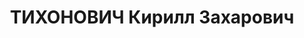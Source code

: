 ---
title: ТИХОНОВИЧ Кирилл Захарович
description: "1884 р., с. Пристроми Переяслав-Хмельницького р-ну Київської обл., українець,\
  \ з селян, позапартійний, освіта вища, методист Дніпропетровського обласного відділу\
  \ народної освіти. \n  15.01.1938 р.звинувачений у належності до к/рев. організації,\
  \ розстріляний 16.01.1938 р. \n  Реабілітований 11.02.1958 р."
---